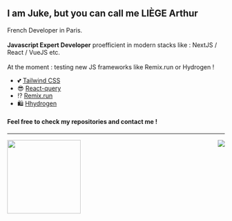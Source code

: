 ## I am Juke, but you can call me LIÈGE Arthur

French Developer in Paris.
<br />
<br />
<b>Javascript Expert Developer</b> proefficient in modern stacks like :  NextJS / React / VueJS etc.
<br />
<br />
At the moment : testing new JS frameworks like Remix.run or Hydrogen !

- 💕 [Tailwind CSS](https://github.com/tailwindlabs/tailwindcss)
- 😎 [React-query](https://github.com/tannerlinsley/react-query)
- ⁉️ [Remix.run](https://github.com/remix-run/remix)
- 🛍️ [Hhydrogen](https://github.com/Shopify/hydrogen)

#### Feel free to check my repositories and contact me !

---

<div>
  <img height="170" align="left" src="https://github-readme-stats.vercel.app/api?username=thisisjuke&show_icons=true&title_color=9400D3&icon_color=79ff97&text_color=9f9f9f&bg_color=151515" />
  <img align="right" src="https://github-readme-stats.vercel.app/api/top-langs/?username=thisisjuke&layout=compact&title_color=fff&text_color=fff&bg_color=151515" />
</div>
